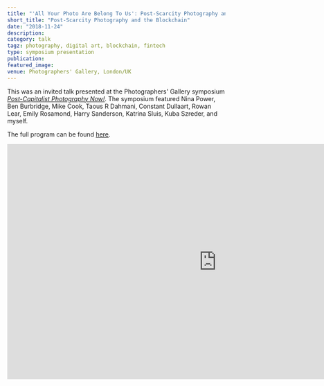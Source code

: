 ```yaml
---
title: "'All Your Photo Are Belong To Us': Post-Scarcity Photography and the Blockchain"
short_title: "Post-Scarcity Photography and the Blockchain"
date: "2018-11-24"
description:
category: talk
tagz: photography, digital art, blockchain, fintech
type: symposium presentation
publication:
featured_image:
venue: Photographers' Gallery, London/UK
---
```


This was an invited talk presented at the Photographers' Gallery symposium _[Post-Capitalist Photography Now!](https://thephotographersgallery.org.uk/whats-on/talks-and-events/post-capitalist-photography-now)_. The symposium featured Nina Power, Ben Burbridge, Mike Cook, Taous R Dahmani, Constant Dullaart, Rowan Lear, Emily Rosamond, Harry Sanderson, Katrina Sluis, Kuba Szreder, and myself.

The full program can be found [here](https://thephotographersgallery.org.uk/sites/default/files/2018-11-24%20Post-Capitalist%20Photography%20Now%21.pdf).

<iframe width="966" height="543" src="https://www.youtube.com/embed/qP0J-8pxnl8" title="YouTube video player" frameborder="0" allow="accelerometer; autoplay; clipboard-write; encrypted-media; gyroscope; picture-in-picture" allowfullscreen></iframe>
